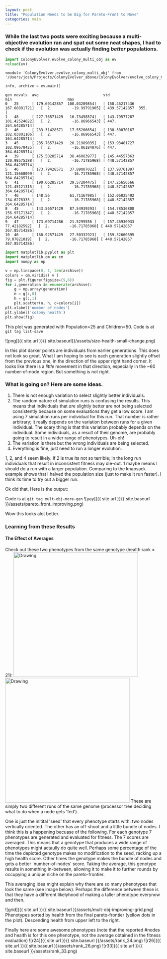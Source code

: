 ```yaml
---
layout: post
title: "Population Needs to be Big for Pareto-Front to Move"
categories: main
---
```


### While the last two posts were exciting because a multi-objective evolution ran and spat out some neat shapes, I had to check if the evolution was actually finding *better* populations. 

```python
import ColonyEvolver.evolve_colony_multi_obj as ev
reload(ev)
```
    <module 'ColonyEvolver.evolve_colony_multi_obj' from '/Users/josh/Projects/ColonyEvolver_above/ColonyEvolver/evolve_colony_multi_obj.py'>

```python
info, archive = ev.main()
```

    gen	nevals	avg                          	std                          	min                        	max                          
    0  	25    	[ 179.69142857  100.03209854]	[ 158.46217436  167.08081721]	[  2.         -19.99791905]	[ 439.57142857  355.        ]
    1  	48    	[ 227.76571429   16.73458574]	[ 143.79577287  101.42524822]	[  2.         -16.86966543]	[ 447.          364.64285714]
    2  	46    	[ 233.31428571   17.55206654]	[ 138.30070167  102.03801106]	[  2.         -16.86966543]	[ 447.          364.64285714]
    3  	45    	[ 235.76571429   20.21989035]	[ 153.93481727  102.09670425]	[  2.         -16.06184076]	[ 447.          364.64285714]
    4  	39    	[ 175.50285714   38.46083977]	[ 145.44557363  120.98575388]	[  2.         -16.71785968]	[ 448.57142857  364.64285714]
    5  	46    	[ 173.79428571   37.89007022]	[ 137.98761897  121.15668099]	[  2.         -16.71785968]	[ 448.57142857  364.64285714]
    6  	41    	[ 190.66285714   39.57204475]	[ 147.25656566  121.45121315]	[  2.         -16.71785968]	[ 448.57142857  364.64285714]
    7  	46    	[ 148.56         61.71167985]	[ 152.06825492  134.6276333 ]	[  2.         -16.71785968]	[ 448.57142857  364.64285714]
    8  	45    	[ 143.56571429   87.54939393]	[ 154.78536808  156.97171347]	[  2.         -16.71785968]	[ 448.57142857  364.64285714]
    9  	47    	[ 173.69714286   21.5299556 ]	[ 157.46930933   77.42182592]	[  2.         -16.71785968]	[ 448.57142857  367.85714286]
    10 	46    	[ 160.92571429   27.50332923]	[ 159.32660395   79.07821019]	[  2.         -16.71785968]	[ 448.57142857  367.85714286]

```python
import matplotlib.pyplot as plt
import matplotlib.cm as cm
import numpy as np
```

```python
v = np.linspace(0, 1, len(archive))
colors = cm.viridis( v )
fig = plt.figure(figsize=(9,6))
for i,generation in enumerate(archive):
    g = np.array(generation)
    n = g[:,0]
    h = g[:,1]
    plt.scatter(n, h, c=colors[i])
plt.xlabel('number of nodes')
plt.ylabel('colony health')
plt.show(fig)
```
This plot was generated with Population=25 and Children=50. Code is at ``` git tag list-save ```

![png]({{ site.url }}{{ site.baseurl}}/assets/size-health-small-change.png)

In this plot darker points are individuals from earlier generations. This does not look so great. What I am hoping to see is each generation slightly offset from the previous one, in the direction of the upper right hand corner. It looks like there is a *little* movement in that direction, especially in the ~60 number-of-node region. But something is not right.

### What is going on? Here are some ideas. 
1. There is not enough variation to select slightly better individuals.
2. The random nature of simulation runs is confusing the results. This means that individuals that *are* slightly better are not being selected consistently because on some evaluations they get a low score. I am using 7 simulation runs per individual for this run. That number is rather arbitrary; it really depends on the variation between runs for a given individual. The scary thing is that this variation probably depends on the individual. Some individuals, as a result of their genome, are probably going to result in a wider range of phenotypes. Uh-oh!
3. The variation is there but the wrong individuals are being selected.
4. Everything is fine, just need to run a longer evolution.

1, 2, and 4 seem likely. If 2 is true its not so terrible; in the long run individuals that result in inconsistent fitness may die-out. 1 maybe means I should do a run with a larger population. Comparing to the knapsack example shows that I halved the population size (just to make it run faster). I think its time to try out a bigger run.

Ok did that. Here is the output:

Code is at ``` git tag mult-obj-more-gen ```
![yay]({{ site.url }}{{ site.baseurl }}/assets/pareto_front_improving.png)

Wow this looks alot better.

### Learning from these Results

#### The Effect of Averages
Check out these two phenotypes from the same genotype (health rank = 21):
<img src="{{ site.url}}{{ site.baseurl }}/assets/phen_2.png" alt="Drawing" style="width: 400px;"/>
<img src="{{ site.url}}{{ site.baseurl }}/assets/phen_1.png" alt="Drawing" style="width: 400px;"/>
These are simply two different runs of the same genome (processor tree deciding what to do when a node gets 'fed').

One is just the initital 'seed' that every phenotype starts with: two nodes vertically oriented. The other has an off-shoot and a little bundle of nodes. I think this is a happening becuase of the following. For each genotype 7 phenotypes are generated and evaluated for fitness. The 7 scores are averaged. This means that a genotype that produces a wide range of phenotypes might actaully do quite well. Perhaps some percentage of the time the depicted genotype makes no modification to the seed, racking up a high health score. Other times the genotype makes the bundle of nodes and gets a better 'number-of-nodes' score. Taking the average, this genotype results in something in-between, allowing it to make it to further rounds by occupying a unique niche on the pareto-frontier.

This averaging idea might explain why there are so many phenotypes that look the same (see image below). Perhaps the difference between these is that they have a different likelyhood of making a taller phenotype everynow and then.

![grid]({{ site.url }}{{ site.baseurl }}/assets/mult-obj-improving-grid.png)
Phenotypes sorted by health from the final pareto-frontier (yellow dots in the plot). Descending health from upper left to the right.

Finally here are some awesome phenotypes (note that the reported #nodes and health is for this one phenotype, not the average obtained in the fitness evaluation)
![r24]({{ site.url }}{{ site.baseurl }}/assets/rank_24.png)
![r26]({{ site.url }}{{ site.baseurl }}/assets/rank_26.png)
![r33]({{ site.url }}{{ site.baseurl }}/assets/rank_33.png)

